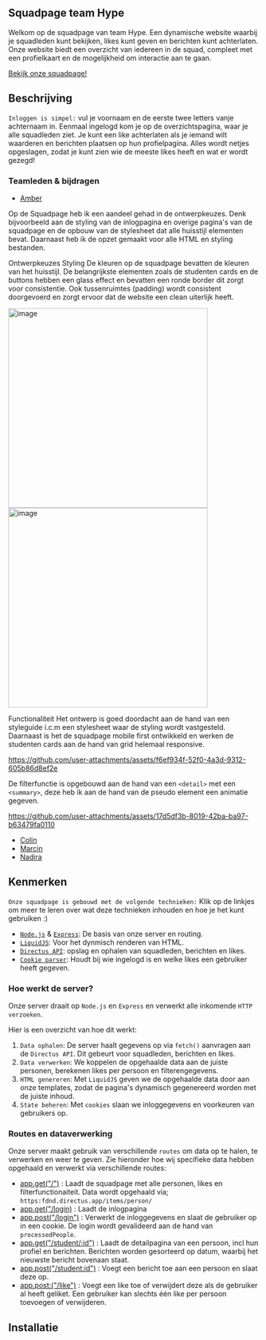 ## Squadpage team Hype 
Welkom op de squadpage van team Hype. Een dynamische website waarbij je squadleden kunt bekijken, likes kunt geven en berichten kunt achterlaten. Onze website biedt een overzicht van iedereen in de squad, compleet met een profielkaart en de mogelijkheid om interactie aan te gaan.

[Bekijk onze squadpage!](https://connect-your-tribe-team-squad-page-72f1.onrender.com/)


## Beschrijving
`Inloggen is simpel:` vul je voornaam en de eerste twee letters vanje achternaam in. Eenmaal ingelogd kom je op de overzichtspagina, waar je alle squadleden ziet. Je kunt een like achterlaten als je iemand wilt waarderen en berichten plaatsen op hun profielpagina. Alles wordt netjes opgeslagen, zodat je kunt zien wie de meeste likes heeft en wat er wordt gezegd!

### Teamleden & bijdragen
- [Amber](https://github.com/ambersr)

  
Op de Squadpage heb ik een aandeel gehad in de ontwerpkeuzes. Denk bijvoorbeeld aan de styling van de inlogpagina en overige pagina's van de squadpage en de opbouw van de stylesheet dat alle huisstijl elementen bevat. Daarnaast heb ik de opzet gemaakt voor alle HTML en styling bestanden.

Ontwerpkeuzes
Styling
De kleuren op de squadpage bevatten de kleuren van het huisstijl. De belangrijkste elementen zoals de studenten cards en de buttons hebben een glass effect en bevatten een ronde border dit zorgt voor consistentie. Ook tussenruimtes (padding) wordt consistent doorgevoerd en zorgt ervoor dat de website een clean uiterlijk heeft.

<img width="400" alt="image" src="https://github.com/user-attachments/assets/fdafc4c2-c147-4817-bc89-f503212c79f7" />
<img width="400" alt="image" src="https://github.com/user-attachments/assets/3dd0bd43-4b9d-453c-bda0-688d4bb17940" />

Functionaliteit
Het ontwerp is goed doordacht aan de hand van een styleguide i.c.m een stylesheet waar de styling wordt vastgesteld. Daarnaast is het de squadpage mobile first ontwikkeld en werken de studenten cards aan de hand van grid helemaal responsive.

https://github.com/user-attachments/assets/f6ef934f-52f0-4a3d-9312-605b86d8ef2e

De filterfunctie is opgebouwd aan de hand van een `<detail>` met een `<summary>`, deze heb ik aan de hand van de pseudo element een animatie gegeven.

https://github.com/user-attachments/assets/17d5df3b-8019-42ba-ba97-b63479fa0110

- [Colin](https://github.com/ColindeGroot)
- [Marcin](https://github.com/MarsGotBars)
- [Nadira](https://github.com/Naddybsx)

## Kenmerken
`Onze squadpage is gebouwd met de volgende technieken:` Klik op de linkjes om meer te leren over wat deze technieken inhouden en hoe je het kunt gebruiken :)
- [`Node.js`](https://nodejs.org/en/learn/getting-started/introduction-to-nodejs) & [`Express`](https://www.geeksforgeeks.org/express-js/): De basis van onze server en routing.
- [`LiquidJS`](https://liquidjs.com/tutorials/intro-to-liquid.html): Voor het dynmisch renderen van HTML.
- [`Directus API`](https://docs.directus.io/getting-started/quickstart.html): opslag en ophalen van squadleden, berichten en likes.
- [`Cookie parser`](https://www.geeksforgeeks.org/express-cookie-parser-signed-and-unsigned-cookies/): Houdt bij wie ingelogd is en welke likes een gebruiker heeft gegeven.

### Hoe werkt de server?
Onze server draait op `Node.js` en `Express` en verwerkt alle inkomende `HTTP verzoeken`. 

Hier is een overzicht van hoe dit werkt:
1. `Data ophalen`: De server haalt gegevens op via `fetch()` aanvragen aan de `Directus API`. Dit gebeurt voor squadleden, berichten en likes.
2. `Data verwerken`: We koppelen de opgehaalde data aan de juiste personen, berekenen likes per persoon en filterengegevens.
3. `HTML genereren`: Met `LiquidJS` geven we de opgehaalde data door aan onze templates, zodat de pagina's dynamisch gegenereerd worden met de juiste inhoud.
4. `State beheren`: Met `cookies` slaan we inloggegevens en voorkeuren van gebruikers op.

### Routes en dataverwerking
Onze server maakt gebruik van verschillende `routes` om data op te halen, te verwerken en weer te geven.
Zie hieronder hoe wij specifieke data hebben opgehaald en verwerkt via verschillende routes:
- [app.get("/")](https://github.com/Naddybsx/connect-your-tribe-team-squad-page/blob/39d4fbd10823e3a7563c20540a1ca2c9a7795e44/server.js#L88-L128) : Laadt de squadpage met alle personen, likes en filterfunctionaiteit. Data wordt opgehaald via; `https:fdnd.directus.app/items/person/`
- [app.get("/login)](https://github.com/Naddybsx/connect-your-tribe-team-squad-page/blob/39d4fbd10823e3a7563c20540a1ca2c9a7795e44/server.js#L176-L180) : Laadt de inlogpagina
- [app.post("/login")](https://github.com/Naddybsx/connect-your-tribe-team-squad-page/blob/39d4fbd10823e3a7563c20540a1ca2c9a7795e44/server.js#L182-L229) : Verwerkt de inloggegevens en slaat de gebruiker op in een cookie. De login wordt gevalideerd aan de hand van `processedPeople`.
- [app.get("/student/:id")](https://github.com/Naddybsx/connect-your-tribe-team-squad-page/blob/39d4fbd10823e3a7563c20540a1ca2c9a7795e44/server.js#L131-L154) : Laadt de detailpagina van een persoon, incl hun profiel en berichten. Berichten worden gesorteerd op datum, waarbij het nieuwste bericht bovenaan staat.
- [app.post("/student:id")](https://github.com/Naddybsx/connect-your-tribe-team-squad-page/blob/39d4fbd10823e3a7563c20540a1ca2c9a7795e44/server.js#L157-L172) : Voegt een bericht toe aan een persoon en slaat deze op.
- [app.post:("/like")](https://github.com/Naddybsx/connect-your-tribe-team-squad-page/blob/39d4fbd10823e3a7563c20540a1ca2c9a7795e44/server.js#L275-L321) : Voegt een like toe of verwijdert deze als de gebruiker al heeft geliket. Een gebruiker kan slechts één like per persoon toevoegen of verwijderen.
## Installatie

